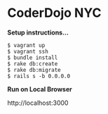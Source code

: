 # CoderDojo NYC

**Setup instructions...**

    $ vagrant up
    $ vagrant ssh
    $ bundle install
    $ rake db:create
    $ rake db:migrate
    $ rails s -b 0.0.0.0

**Run on Local Browser**

http://localhost:3000
